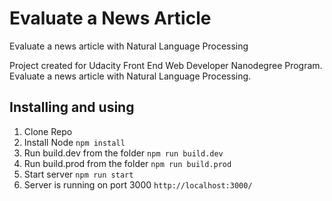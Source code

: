 # Evaluate a News Article

Evaluate a news article with Natural Language Processing

Project created for Udacity Front End Web Developer Nanodegree Program.
Evaluate a news article with Natural Language Processing.

## Installing and using

1. Clone Repo
1. Install Node
   `npm install`
1. Run build.dev from the folder
   `npm run build.dev`
1. Run build.prod from the folder
   `npm run build.prod`
1. Start server
   `npm run start`
1. Server is running on port 3000
   `http://localhost:3000/`
